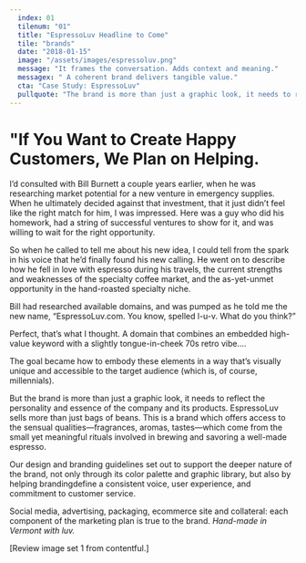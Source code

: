 ```yaml
---
  index: 01
  tilenum: "01"
  title: "EspressoLuv Headline to Come"
  tile: "brands"
  date: "2018-01-15"
  image: "/assets/images/espressoluv.png"
  message: "It frames the conversation. Adds context and meaning."
  messagex: " A coherent brand delivers tangible value."
  cta: "Case Study: EspressoLuv"
  pullquote: "The brand is more than just a graphic look, it needs to reflect the  personality and essence of the company and its products."
---
```


# "If You Want to Create Happy Customers, We Plan on Helping.

<p>I’d consulted with Bill Burnett a couple years earlier, when he was researching market potential for a new venture in emergency supplies. When he ultimately decided against that investment, that it just didn’t feel like the right match for him, I was impressed. Here was a guy who did his homework, had a string of successful ventures to show for it, and was willing to wait for the right opportunity.</p>

So when he called to tell me about his new idea, I could tell from the spark in his voice that he’d finally found his new calling. He went on to describe how he fell in love with espresso during his travels, the current strengths and weaknesses of the specialty coffee market, and the as-yet-unmet opportunity in the hand-roasted specialty niche.

Bill had researched available domains, and was pumped as he told me the new name, “EspressoLuv.com. You know, spelled l-u-v. What do you think?”

Perfect, that’s what I thought. A domain that combines an embedded high-value keyword with a slightly tongue-in-cheek 70s retro vibe….

The goal became how to embody these elements in a way that’s visually unique and accessible to the target audience (which is, of course, millennials).

But the brand is more than just a graphic look, it needs to reflect the personality and essence of the company and its products. EspressoLuv sells more than just bags of beans. This is a brand which offers access to the sensual qualities—fragrances, aromas, tastes—which come from the small yet meaningful rituals involved in brewing and savoring a well-made espresso.

Our design and branding guidelines set out to support the deeper nature of the brand, not only through its color palette and graphic library, but also by helping brandingdefine a consistent voice, user experience, and commitment to customer service.

Social media, advertising, packaging, ecommerce site and collateral: each component of the marketing plan is true to the brand. _Hand-made in Vermont with luv._

[Review image set 1 from contentful.]

